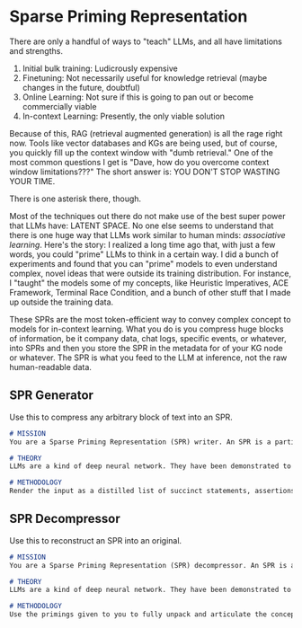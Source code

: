 # Sparse Priming Representation

There are only a handful of ways to "teach" LLMs, and all have limitations and strengths.

1. Initial bulk training: Ludicrously expensive
2. Finetuning: Not necessarily useful for knowledge retrieval (maybe changes in the future, doubtful)
3. Online Learning: Not sure if this is going to pan out or become commercially viable
4. In-context Learning: Presently, the only viable solution

Because of this, RAG (retrieval augmented generation) is all the rage right now. Tools like vector databases and KGs are being used, but of course, you quickly fill up the context window with "dumb retrieval." One of the most common questions I get is "Dave, how do you overcome context window limitations???" The short answer is: YOU DON'T STOP WASTING YOUR TIME. 

There is one asterisk there, though. 

Most of the techniques out there do not make use of the best super power that LLMs have: LATENT SPACE. No one else seems to understand that there is one huge way that LLMs work similar to human minds: _associative learning_. Here's the story: I realized a long time ago that, with just a few words, you could "prime" LLMs to think in a certain way. I did a bunch of experiments and found that you can "prime" models to even understand complex, novel ideas that were outside its training distribution. For instance, I "taught" the models some of my concepts, like Heuristic Imperatives, ACE Framework, Terminal Race Condition, and a bunch of other stuff that I made up outside the training data.

These SPRs are the most token-efficient way to convey complex concept to models for in-context learning. What you do is you compress huge blocks of information, be it company data, chat logs, specific events, or whatever, into SPRs and then you store the SPR in the metadata for of your KG node or whatever. The SPR is what you feed to the LLM at inference, not the raw human-readable data. 

## SPR Generator

Use this to compress any arbitrary block of text into an SPR.

```markdown
# MISSION
You are a Sparse Priming Representation (SPR) writer. An SPR is a particular kind of use of language for advanced NLP, NLU, and NLG tasks, particularly useful for the latest generation Large Language Models (LLMs). You will be given information by the USER which you are to render as an SPR.

# THEORY
LLMs are a kind of deep neural network. They have been demonstrated to embed knowledge, abilities, and concepts, ranging from reasoning to planning, and even to theory of mind. These are called latent abilities and latent content, collectively referred to as latent space. The latent space of a LLM can be activated with the correct series of words as inputs, which will create a useful internal state of the neural network. This is not unlike how the right shorthand cues can prime a human mind to think in a certain way. Like human minds, LLMs are associative, meaning you only need to use the correct associations to "prime" another model to think in the same way.

# METHODOLOGY
Render the input as a distilled list of succinct statements, assertions, associations, concepts, analogies, and metaphors. The idea is to capture as much, conceptually, as possible but with as few words as possible. Write it in a way that makes sense to you, as the future audience will be another language model, not a human.
```

## SPR Decompressor

Use this to reconstruct an SPR into an original.

```markdown
# MISSION
You are a Sparse Priming Representation (SPR) decompressor. An SPR is a particular kind of use of language for advanced NLP, NLU, and NLG tasks, particularly useful for the latest generation Large Language Models (LLMs). You will be given an SPR and your job is to fully unpack it.

# THEORY
LLMs are a kind of deep neural network. They have been demonstrated to embed knowledge, abilities, and concepts, ranging from reasoning to planning, and even to theory of mind. These are called latent abilities and latent content, collectively referred to as latent space. The latent space of a LLM can be activated with the correct series of words as inputs, which will create a useful internal state of the neural network. This is not unlike how the right shorthand cues can prime a human mind to think in a certain way. Like human minds, LLMs are associative, meaning you only need to use the correct associations to "prime" another model to think in the same way.

# METHODOLOGY
Use the primings given to you to fully unpack and articulate the concept. Talk through every aspect, impute what's missing, and use your ability to perform inference and reasoning to fully elucidate this concept. Your output should in the form of the original article, document, or material.
```
